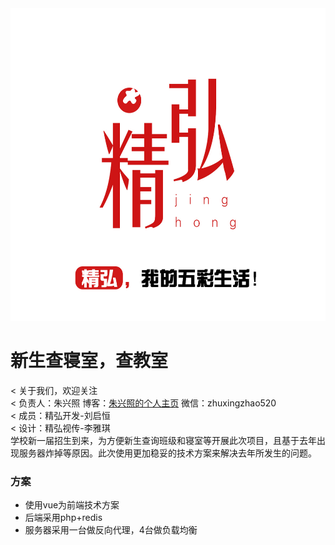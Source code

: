 <img src="./jhwl-logo.jpg" width="600" height="500">

新生查寝室，查教室  
================  
< 关于我们，欢迎关注  
< 负责人：朱兴照 博客：[朱兴照的个人主页](zxz.zjutjh.com) 微信：zhuxingzhao520  
< 成员：精弘开发-刘启恒  
< 设计：精弘视传-李雅琪  
学校新一届招生到来，为方便新生查询班级和寝室等开展此次项目，且基于去年出现服务器炸掉等原因。此次使用更加稳妥的技术方案来解决去年所发生的问题。  
### 方案
* 使用vue为前端技术方案
* 后端采用php+redis
* 服务器采用一台做反向代理，4台做负载均衡




